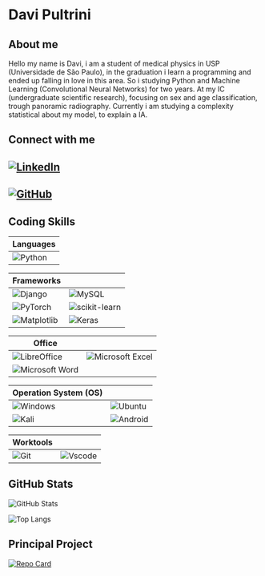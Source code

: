 # Davi Pultrini
## About me 
Hello my name is Davi, i am a student of medical physics in USP (Universidade de São Paulo), in the graduation i learn a programming and ended up falling in love in this area. So i studying Python and Machine Learning (Convolutional Neural Networks) for two years. At my IC (undergraduate scientific research), focusing on sex and age classification, trough panoramic radiography. Currently i am studying a complexity statistical about my model, to explain a IA.
## Connect with me
[![LinkedIn](https://img.shields.io/badge/LinkedIn-0077B5?style=for-the-badge&logo=linkedin&logoColor=white)](www.linkedin.com/in/davi-rodrigues-pultrini-50496b2ba)
-
[![GitHub](https://img.shields.io/badge/GitHub-100000?style=for-the-badge&logo=github&logoColor=white)](https://github.com/pultrini)
-




## Coding Skills
|Languages|
| ------------- |
| ![Python](https://img.shields.io/badge/python-3670A0?style=for-the-badge&logo=python&logoColor=ffdd54)  | 

|Frameworks||
| ------------- | ------------- |
![Django](https://img.shields.io/badge/django-%23092E20.svg?style=for-the-badge&logo=django&logoColor=white)  |  ![MySQL](https://img.shields.io/badge/MySQL-00000F?style=for-the-badge&logo=mysql&logoColor=white) |
| ![PyTorch](https://img.shields.io/badge/PyTorch-%23EE4C2C.svg?style=for-the-badge&logo=PyTorch&logoColor=white)| 	![scikit-learn](https://img.shields.io/badge/scikit--learn-%23F7931E.svg?style=for-the-badge&logo=scikit-learn&logoColor=white)|
|![Matplotlib](https://img.shields.io/badge/Matplotlib-%23ffffff.svg?style=for-the-badge&logo=Matplotlib&logoColor=black)| ![Keras](https://img.shields.io/badge/Keras-%23D00000.svg?style=for-the-badge&logo=Keras&logoColor=white)|

|Office||
|------|------|
|![LibreOffice](https://img.shields.io/badge/LibreOffice-%2318A303?style=for-the-badge&logo=LibreOffice&logoColor=white)| 	![Microsoft Excel](https://img.shields.io/badge/Microsoft_Excel-217346?style=for-the-badge&logo=microsoft-excel&logoColor=white)|
![Microsoft Word](https://img.shields.io/badge/Microsoft_Word-2B579A?style=for-the-badge&logo=microsoft-word&logoColor=white)|

|Operation System (OS) ||
|----|-|
|![Windows](https://img.shields.io/badge/Windows-000?style=for-the-badge&logo=windows&logoColor=2CA5E0)|![Ubuntu](https://img.shields.io/badge/Ubuntu-35495E?style=for-the-badge&logo=ubuntu&logoColor=2CA5E0)|
![Kali](https://img.shields.io/badge/Kali-268BEE?style=for-the-badge&logo=kalilinux&logoColor=white)|![Android](https://img.shields.io/badge/Android-3DDC84?style=for-the-badge&logo=android&logoColor=white)|

|Worktools||
|----|-----|
|![Git](https://img.shields.io/badge/GIT-E44C30?style=for-the-badge&logo=git&logoColor=white)| ![Vscode](https://img.shields.io/badge/Vscode-007ACC?style=for-the-badge&logo=visual-studio-code&logoColor=white)|



## GitHub Stats

![GitHub Stats](https://github-readme-stats.vercel.app/api?username=pultrini&theme=transparent&bg_color=000&border_color=939&show_icons=true&icon_color=30A3DC&title_color=E94D5F&text_color=FFF&hide_title=True)

![Top Langs](https://github-readme-stats-git-masterrstaa-rickstaa.vercel.app/api/top-langs/?username=pultrini&bg_color=000&border_color=939C&title_color=E94D5F&text_color=FFF)


## Principal Project
[![Repo Card](https://github-readme-stats.vercel.app/api/pin/?username=pultrini&repo=Codes-IC&bg_color=000&border_color=30A3DC&show_icons=true&icon_color=30A3DC&title_color=E94D5F&text_color=FFF)](https://github.com/pultrini/Codes-IC)
